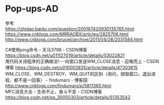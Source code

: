 # Pop-ups-AD

参考
<br>
https://zhidao.baidu.com/question/200167420930135765.html
<br>
https://www.cnblogs.com/MRRAOBX/articles/2825706.html
<br>
http://www.cnblogs.com/bruceli/archive/2011/04/28/2031584.html
<br>

C#使用ping命令 - 天马3798 - CSDN博客
<br>
https://blog.csdn.net/u011127019/article/details/53022821
<br>
用代码关闭程序的正确做法!---向窗口发送WM_CLOSE消息 - 迎难而上 - CSDN博客
https://blog.csdn.net/u010003835/article/details/47303615
<br>
WM_CLOSE、WM_DESTROY、WM_QUIT的区别（询问，销毁窗口，退出进程，都不是一回事） - findumars - 博客园
http://www.cnblogs.com/findumars/p/5811365.html
<br>
MFC消息大全 - 生命不止，奋斗不息 - CSDN博客
https://blog.csdn.net/qq_30050303/article/details/51353542

